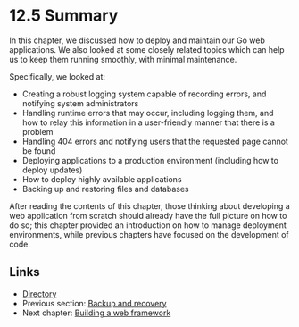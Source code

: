 # 12.5 Summary

In this chapter, we discussed how to deploy and maintain our Go web applications. We also looked at some closely related topics which can help us to keep them running smoothly, with minimal maintenance. 

Specifically, we looked at: 

- Creating a robust logging system capable of recording errors, and notifying system administrators
- Handling runtime errors that may occur, including logging them, and how to relay this information in a user-friendly manner that there is a problem
- Handling 404 errors and notifying users that the requested page cannot be found
- Deploying applications to a production environment (including how to deploy updates)
- How to deploy highly available applications
- Backing up and restoring files and databases

After reading the contents of this chapter, those thinking about developing a web application from scratch should already have the full picture on how to do so; this chapter provided an introduction on how to manage deployment environments, while previous chapters have focused on the development of code.

## Links

- [Directory](preface.md)
- Previous section: [Backup and recovery](12.4.md)
- Next chapter: [Building a web framework](13.0.md)
